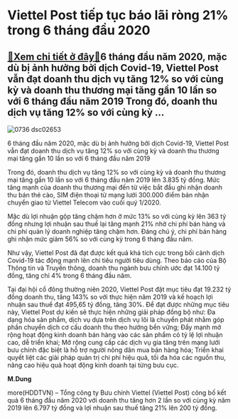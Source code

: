 Viettel Post tiếp tục báo lãi ròng 21% trong 6 tháng đầu 2020
=============================================================

[:gift:Xem chi tiết ở đây:gift:](https://hddtvn.com/viettel-post-tiep-tuc-bao-lai-rong-21-trong-6-thang-dau-2020/)6 tháng đầu năm 2020, mặc dù bị ảnh hưởng bởi dịch Covid-19, Viettel Post vẫn đạt doanh thu dịch vụ tăng 12% so với cùng kỳ và doanh thu thương mại tăng gần 10 lần so với 6 tháng đầu năm 2019 Trong đó, doanh thu dịch vụ tăng 12% so với cùng kỳ …
-----------------------------------------------------------------------------------------------------------------------------------------------------------------------------------------------------------------------------------------------------





![0736 dsc02653](https://haiquanonline.com.vn/stores/news_dataimages/lanntt/082020/02/16/in_article/0736_DSC02653.jpg?rt=20200803102556 "undefined")


6 tháng đầu năm 2020, mặc dù bị ảnh hưởng bởi dịch Covid-19, Viettel Post vẫn đạt doanh thu dịch vụ tăng 12% so với cùng kỳ và doanh thu thương mại tăng gần 10 lần so với 6 tháng đầu năm 2019



Trong đó, doanh thu dịch vụ tăng 12% so với cùng kỳ và doanh thu thương mại tăng gần 10 lần so với 6 tháng đầu năm 2019 lên 3.835 tỷ đồng. Mức tăng mạnh của doanh thu thương mại đến từ việc bắt đầu ghi nhận doanh thu bán thẻ cào, SIM điện thoại từ mạng lưới 300.000 điểm bán nhận chuyển giao từ Viettel Telecom vào cuối quý 1/2020.


Mặc dù lợi nhuận gộp tăng chậm hơn ở mức 13% so với cùng kỳ lên 363 tỷ đồng nhưng lợi nhuận sau thuế lại tăng mạnh 21% nhờ chi phí bán hàng và chi phí quản lý doanh nghiệp tăng chậm hơn. Đáng chú ý, chi phí bán hàng ghi nhận mức giảm 56% so với cùng kỳ trong 6 tháng đầu năm.


Như vậy, Viettel Post đã đạt được kết quả khá tích cực trong bối cảnh dịch Covid-19 tác động mạnh lên chi tiêu người tiêu dùng. Theo báo cáo của Bộ Thông tin và Truyền thông, doanh thu ngành bưu chính ước đạt 14.100 tỷ đồng, tăng chỉ 4% trong 6 tháng đầu năm.


Tại đại hội cổ đông thường niên 2020, Viettel Post đặt mục tiêu đạt 19.232 tỷ đồng doanh thu, tăng 143% so với thực hiện năm 2019 và kế hoạch lợi nhuận sau thuế đạt 495,65 tỷ đồng, tăng 30%. Để đạt được những mục tiêu này, Viettel Post dự kiến sẽ thực hiện những giải pháp đồng bộ như: Đa dạng hóa sản phẩm, dịch vụ dựa trên dịch vụ lõi là chuyển phát nhằm góp phần chuyển dịch cơ cấu doanh thu theo hướng bền vững; Đẩy mạnh mở rộng hoạt động kinh doanh bán hàng vào các sản phẩm có tỷ lệ lợi nhuận cao, dễ triển khai; Mở rộng cung cấp các dịch vụ gia tăng trên mạng lưới bưu chính đặc biệt là hỗ trợ người nông dân mua bán hàng hóa; Triển khai quyết liệt các giải pháp quản trị chi phí hiệu quả, tối đa hóa các nguồn thu, nâng cao hiệu quả hoạt động kinh doanh tại từng bưu cục.




**M.Dung**



more(HDDTVN) – Tổng công ty Bưu chính Viettel (Viettel Post) công bố kết quả 6 tháng đầu năm 2020 với doanh thu tăng hơn 2 lần so với cùng kỳ năm 2019 lên 6.797 tỷ đồng và lợi nhuận sau thuế tăng 21% lên 200 tỷ đồng.

